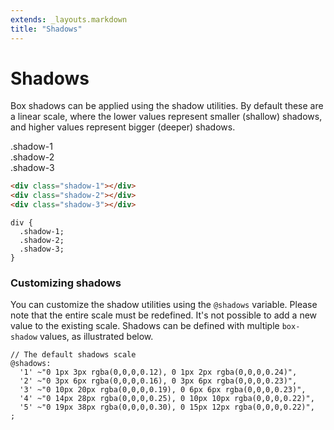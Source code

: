 ```yaml
---
extends: _layouts.markdown
title: "Shadows"
---
```


# Shadows

Box shadows can be applied using the shadow utilities. By default these are a linear scale, where the lower values represent smaller (shallow) shadows, and higher values represent bigger (deeper) shadows.

<div class="flex text-sm my-6">
    <div class="mr-3 p-4 shadow-1">.shadow-1</div>
    <div class="mr-3 p-4 shadow-2">.shadow-2</div>
    <div class="p-4 shadow-3">.shadow-3</div>
</div>

```html
<div class="shadow-1"></div>
<div class="shadow-2"></div>
<div class="shadow-3"></div>
```

```less
div {
  .shadow-1;
  .shadow-2;
  .shadow-3;
}
```

### Customizing shadows

You can customize the shadow utilities using the `@shadows` variable. Please note that the entire scale must be redefined. It's not possible to add a new value to the existing scale. Shadows can be defined with multiple `box-shadow` values, as illustrated below.

```less
// The default shadows scale
@shadows:
  '1' ~"0 1px 3px rgba(0,0,0,0.12), 0 1px 2px rgba(0,0,0,0.24)",
  '2' ~"0 3px 6px rgba(0,0,0,0.16), 0 3px 6px rgba(0,0,0,0.23)",
  '3' ~"0 10px 20px rgba(0,0,0,0.19), 0 6px 6px rgba(0,0,0,0.23)",
  '4' ~"0 14px 28px rgba(0,0,0,0.25), 0 10px 10px rgba(0,0,0,0.22)",
  '5' ~"0 19px 38px rgba(0,0,0,0.30), 0 15px 12px rgba(0,0,0,0.22)",
;
```
